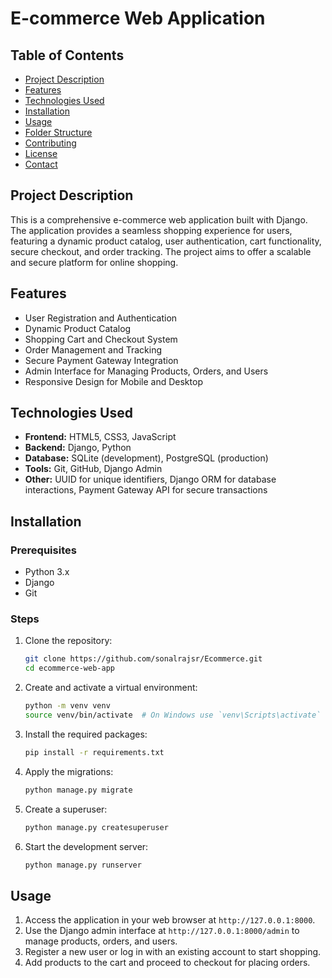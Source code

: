 # E-commerce Web Application

## Table of Contents
- [Project Description](#project-description)
- [Features](#features)
- [Technologies Used](#technologies-used)
- [Installation](#installation)
- [Usage](#usage)
- [Folder Structure](#folder-structure)
- [Contributing](#contributing)
- [License](#license)
- [Contact](#contact)

## Project Description
This is a comprehensive e-commerce web application built with Django. The application provides a seamless shopping experience for users, featuring a dynamic product catalog, user authentication, cart functionality, secure checkout, and order tracking. The project aims to offer a scalable and secure platform for online shopping.

## Features
- User Registration and Authentication
- Dynamic Product Catalog
- Shopping Cart and Checkout System
- Order Management and Tracking
- Secure Payment Gateway Integration
- Admin Interface for Managing Products, Orders, and Users
- Responsive Design for Mobile and Desktop

## Technologies Used
- **Frontend:** HTML5, CSS3, JavaScript
- **Backend:** Django, Python
- **Database:** SQLite (development), PostgreSQL (production)
- **Tools:** Git, GitHub, Django Admin
- **Other:** UUID for unique identifiers, Django ORM for database interactions, Payment Gateway API for secure transactions

## Installation
### Prerequisites
- Python 3.x
- Django
- Git

### Steps
1. Clone the repository:
    ```bash
    git clone https://github.com/sonalrajsr/Ecommerce.git
    cd ecommerce-web-app
    ```

2. Create and activate a virtual environment:
    ```bash
    python -m venv venv
    source venv/bin/activate  # On Windows use `venv\Scripts\activate`
    ```

3. Install the required packages:
    ```bash
    pip install -r requirements.txt
    ```

4. Apply the migrations:
    ```bash
    python manage.py migrate
    ```

5. Create a superuser:
    ```bash
    python manage.py createsuperuser
    ```

6. Start the development server:
    ```bash
    python manage.py runserver
    ```

## Usage
1. Access the application in your web browser at `http://127.0.0.1:8000`.
2. Use the Django admin interface at `http://127.0.0.1:8000/admin` to manage products, orders, and users.
3. Register a new user or log in with an existing account to start shopping.
4. Add products to the cart and proceed to checkout for placing orders.
